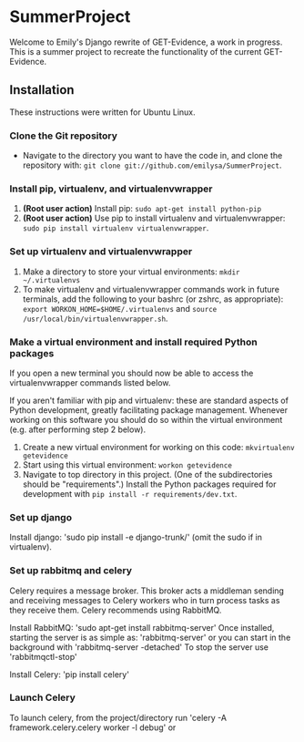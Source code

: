 SummerProject
=============
Welcome to Emily's Django rewrite of GET-Evidence, a work in progress. 
This is a summer project to recreate the functionality of the current GET-Evidence.

Installation
------------
These instructions were written for Ubuntu Linux.

### Clone the Git repository ###

* Navigate to the directory you want to have the code in, and clone the 
repository with: `git clone git://github.com/emilysa/SummerProject`.

### Install pip, virtualenv, and virtualenvwrapper ###

1. **(Root user action)** Install pip: `sudo apt-get install python-pip` 
2. **(Root user action)** Use pip to install virtualenv and virtualenvwrapper: `sudo pip install virtualenv virtualenvwrapper`.

### Set up virtualenv and virtualenvwrapper ###

1. Make a directory to store your virtual environments: `mkdir ~/.virtualenvs`
2. To make virtualenv and virtualenvwrapper commands work in future terminals, add the 
following to your bashrc (or zshrc, as appropriate): 
`export WORKON_HOME=$HOME/.virtualenvs` and
`source /usr/local/bin/virtualenvwrapper.sh`.

### Make a virtual environment and install required Python packages ###

If you open a new terminal you should now be able to access the virtualenvwrapper commands listed below.

If you aren't familiar with pip and virtualenv: these are standard aspects of Python development,
greatly facilitating package management. Whenever working on this software you should do so within
the virtual environment (e.g. after performing step 2 below).

1. Create a new virtual environment for working on this code: `mkvirtualenv getevidence`
2. Start using this virtual environment: `workon getevidence`
3. Navigate to top directory in this project. (One of the subdirectories
should be "requirements".) Install the Python packages required for development with 
`pip install -r requirements/dev.txt`.

### Set up django ###

Install django: 'sudo pip install -e django-trunk/' (omit the sudo if in virtualenv).

### Set up rabbitmq and celery ###

Celery requires a message broker. This broker acts a middleman sending and receiving messages to Celery workers
who in turn process tasks as they receive them.  Celery recommends using RabbitMQ.

Install RabbitMQ: 'sudo apt-get install rabbitmq-server'
Once installed, starting the server is as simple as:
'rabbitmq-server' or you can start in the background with 'rabbitmq-server -detached'
To stop the server use 'rabbitmqctl-stop'

Install Celery: 'pip install celery'

### Launch Celery ###

To launch celery, from the project/directory run 'celery -A framework.celery.celery worker -l debug' or 
